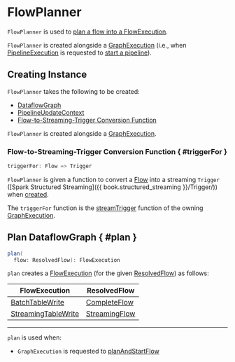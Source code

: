 # FlowPlanner

`FlowPlanner` is used to [plan a flow into a FlowExecution](#plan).

`FlowPlanner` is created alongside a [GraphExecution](GraphExecution.md#flowPlanner) (i.e., when [PipelineExecution](PipelineExecution.md) is requested to [start a pipeline](PipelineExecution.md#startPipeline)).

## Creating Instance

`FlowPlanner` takes the following to be created:

* <span id="graph"> [DataflowGraph](DataflowGraph.md)
* <span id="updateContext"> [PipelineUpdateContext](PipelineUpdateContext.md)
* <span id="triggerFor"> [Flow-to-Streaming-Trigger Conversion Function](#triggerFor)

`FlowPlanner` is created alongside a [GraphExecution](GraphExecution.md#flowPlanner).

### Flow-to-Streaming-Trigger Conversion Function { #triggerFor }

```scala
triggerFor: Flow => Trigger
```

`FlowPlanner` is given a function to convert a [Flow](Flow.md) into a streaming `Trigger` ([Spark Structured Streaming]({{ book.structured_streaming }}/Trigger/)) when [created](#creating-instance).

The `triggerFor` function is the [streamTrigger](GraphExecution.md#streamTrigger) function of the owning [GraphExecution](GraphExecution.md).

## Plan DataflowGraph { #plan }

```scala
plan(
  flow: ResolvedFlow): FlowExecution
```

`plan` creates a [FlowExecution](FlowExecution.md) (for the given [ResolvedFlow](ResolvedFlow.md)) as follows:

 FlowExecution | ResolvedFlow
-|-
 [BatchTableWrite](BatchTableWrite.md) | [CompleteFlow](CompleteFlow.md)
 [StreamingTableWrite](StreamingTableWrite.md) | [StreamingFlow](StreamingFlow.md)

---

`plan` is used when:

* `GraphExecution` is requested to [planAndStartFlow](GraphExecution.md#planAndStartFlow)
